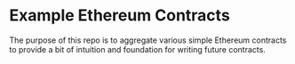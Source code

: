 # Example Ethereum Contracts

The purpose of this repo is to aggregate various simple Ethereum contracts to provide a bit of intuition and foundation for writing future contracts.

